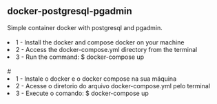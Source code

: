  <h2>docker-postgresql-pgadmin</h2>
 Simple container docker with postgresql and pgadmin.
 <br><br>
<li>1 - Install the docker and compose docker on your machine</li>
<li>2 - Access the docker-compose.yml directory from the terminal</li>
<li>3 - Run the command: $ docker-compose up</li>
<br>
#
<br>
<li>1 - Instale o docker e o docker compose na sua máquina</li>
<li>2 - Acesse o diretorio do arquivo docker-compose.yml pelo terminal</li>
<li>3 - Execute o comando: $ docker-compose up</li>
<br><br>
